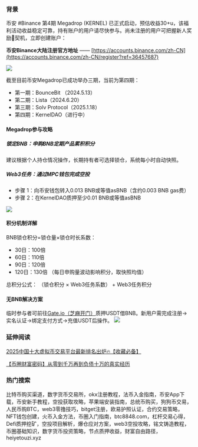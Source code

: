 ### 背景
币安 #Binance 第4期 Megadrop (KERNEL) 已正式启动，预估收益30+u，该福利活动收益稳定可靠，持有账户的用户请尽快参与。尚未注册的用户可把握新人奖励🎁契机，立即创建账户：

**币安Binance大陆注册官方地址** —— [https://accounts.binance.com/zh-CN](https://accounts.binance.com/zh-CN/register?ref=36457687)

[![](https://fe095ec.webp.li/top-10-exchanges-002.jpg)](https://accounts.binance.com/zh-CN/register?ref=36457687)

截至目前币安Megadrop已成功举办三期，当前为第四期：
- 第一期：BounceBit （2024.5.13）
- 第二期：Lista（2024.6.20）
- 第三期：Solv Protocol（2025.1.18）
- 第四期：KernelDAO（进行中）

#### Megadrop参与攻略
##### 锁定BNB：申购BNB定期产品累积积分
建议根据个人持仓情况操作，长期持有者可选择锁仓，系统每小时自动快照。

##### Web3任务：通过MPC钱包完成空投
- 步骤 1：向币安钱包转入0.013 BNB或等值asBNB（含约0.003 BNB gas费）
- 步骤 2：在KernelDAO质押至少0.01 BNB或等值asBNB

[![](https://fe095ec.webp.li/binance-megadrop_001.jpeg)](https://accounts.binance.com/zh-CN/register?ref=36457687)

#### 积分机制详解
BNB锁仓积分=锁仓量×锁仓时长系数：
- 30日：100倍
- 60日：110倍
- 90日：120倍
- 120日：130倍
（每日申购量波动影响积分，取快照均值）

总积分公式：
（锁仓积分 × Web3任务系数） + Web3任务积分

#### 无BNB解决方案
临时参与者可前往[Gate.io（芝麻开门）](https://www.gate.io/zh/signup?ref_type=103&ref=A1ERAQ)质押USDT借BNB。新用户需完成注册→实名认证→绑定支付方式→充值USDT后操作。
[![](https://fe095ec.webp.li/20250410183843687.png)](https://btc8848.com/top-10-exchanges)

### 延伸阅读
[2025中国十大虚拟币交易平台最新排名出炉🔥【收藏必备】](https://btc8848.com/top-10-exchanges/)

[【币圈财富密码】从零到千万再到负债十万的真实经历](https://heiyetouzi.xyz/biquanstory001/)

### 热门搜索
比特币购买渠道，数字货币交易所，okx注册教程，法币入金指南，币安App下载，币安新手教程，空投获取攻略，苹果端安装指南，总统币购买，狗狗币交易，人民币购BTC，web3零撸技巧，bitget注册，欧易护照认证，合约交易策略，NFT钱包创建，火币入金方法，币圈入门指南，btc8848.com，杠杆交易心得，Defi质押挖矿，空投项目解析，爆仓应对方案，web3空投攻略，铭文铸造教程，币圈基础知识，数字货币投资策略，节点质押收益，财富自由路径，heiyetouzi.xyz